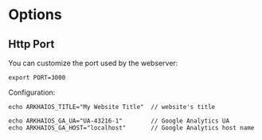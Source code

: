 Options
=======


Http Port
---------

You can customize the port used by the webserver:

    export PORT=3000


Configuration:

    echo ARKHAIOS_TITLE="My Website Title"  // website's title

    echo ARKHAIOS_GA_UA="UA-43216-1"        // Google Analytics UA
    echo ARKHAIOS_GA_HOST="localhost"       // Google Analytics host name
